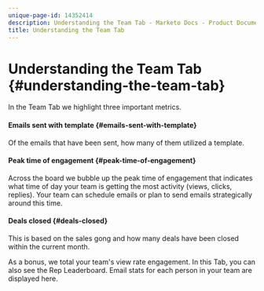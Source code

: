 ```yaml
---
unique-page-id: 14352414
description: Understanding the Team Tab - Marketo Docs - Product Documentation
title: Understanding the Team Tab
---
```


# Understanding the Team Tab {#understanding-the-team-tab}

In the Team Tab we highlight three important metrics.

#### Emails sent with template {#emails-sent-with-template}

Of the emails that have been sent, how many of them utilized a template.

#### Peak time of engagement {#peak-time-of-engagement}

Across the board we bubble up the peak time of engagement that indicates what time of day your team is getting the most activity (views, clicks, replies). Your team can schedule emails or plan to send emails strategically around this time.

#### Deals closed {#deals-closed}

This is based on the sales gong and how many deals have been closed within the current month.

As a bonus, we total your team's view rate engagement. In this Tab, you can also see the Rep Leaderboard. Email stats for each person in your team are displayed here.
